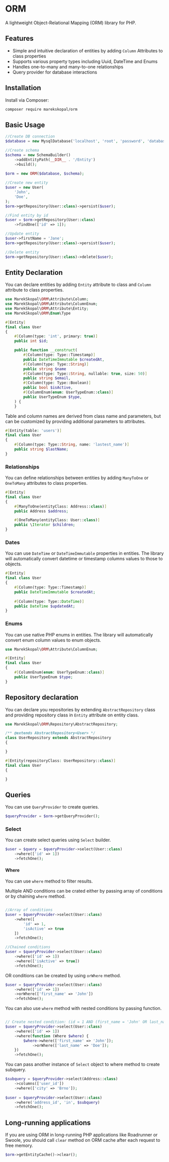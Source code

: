 # ORM

A lightweight Object-Relational Mapping (ORM) library for PHP.

## Features

- Simple and intuitive declaration of entities by adding `Column` Attributes to class properties
- Supports various property types including Uuid, DateTime and Enums
- Handles one-to-many and many-to-one relationships
- Query provider for database interactions

## Installation

Install via Composer:

```bash
composer require marekskopal/orm
```

## Basic Usage
```php
//Create DB connection
$database = new MysqlDatabase('localhost', 'root', 'password', 'database');

//Create schema
$schema = new SchemaBuilder()
    ->addEntityPath(__DIR__ . '/Entity')
    ->build();
    
$orm = new ORM($database, $schema);

//Create new entity
$user = new User(
    'John',
    'Doe',
);
$orm->getRepository(User::class)->persist($user);

//Find entity by id
$user = $orm->getRepository(User::class)
    ->findOne(['id' => 1]);

//Update entity
$user->firstName = 'Jane';
$orm->getRepository(User::class)->persist($user);

//Delete entity
$orm->getRepository(User::class)->delete($user);
```

## Entity Declaration

You can declare entities by adding `Entity` attribute to class and `Column` attribute to class properties.

```php
use MarekSkopal\ORM\Attribute\Column;
use MarekSkopal\ORM\Attribute\ColumnEnum;
use MarekSkopal\ORM\Attribute\Entity;
use MarekSkopal\ORM\Enum\Type

#[Entity]
final class User
{
    #[Column(type: 'int', primary: true)]
    public int $id;

    public function __construct(
        #[Column(type: Type::Timestamp)]
        public DateTimeImmutable $createdAt,
        #[Column(type: Type::String)]
        public string $name
        #[Column(type: Type::String, nullable: true, size: 50)]
        public string $email,
        #[Column(type: Type::Boolean)]
        public bool $isActive,
        #[ColumnEnum(enum: UserTypeEnum::class)]
        public UserTypeEnum $type,
    ) {
    }
```

Table and column names are derived from class name and parameters, but can be customized by providing additional parameters to attributes.

```php
#[Entity(table: 'users')]
final class User
{
    #[Column(type: Type::String, name: 'lastest_name')]
    public string $lastName;
}
```

### Relationships

You can define relationships between entities by adding `ManyToOne` or `OneToMany` attributes to class properties.

```php
#[Entity]
final class User
{
    #[ManyToOne(entityClass: Address::class)]
    public Address $address;

    #[OneToMany(entityClass: User::class)]
    public \Iterator $children;
}
```

### Dates

You can use `DateTime` or `DateTimeImmutable` properties in entities. The library will automatically convert datetime or timestamp columns values to those to objects.

```php
#[Entity]
final class User
{
    #[Column(type: Type::Timestamp)]
    public DateTimeImmutable $createdAt;
    
    #[Column(type: Type::DateTime)]
    public DateTime $updatedAt;
}
```

### Enums

You can use native PHP enums in entities. The library will automatically convert enum column values to enum objects.

```php
use MarekSkopal\ORM\Attribute\ColumnEnum;

#[Entity]
final class User
{
    #[ColumnEnum(enum: UserTypeEnum::class)]
    public UserTypeEnum $type;
}
```

## Repository declaration

You can declare you repositories by extending `AbstractRepository` class and providing repository class in `Entity` attribute on entity class.

```php
use MarekSkopal\ORM\Repository\AbstractRepository;

/** @extends AbstractRepository<User> */
class UserRepository extends AbstractRepository
{

}
```

```php
#[Entity(repositoryClass: UserRepository::class)]
final class User
{

}
```

## Queries

You can use `QueryProvider` to create queries.

```php
$queryProvider = $orm->getQueryProvider();
```

### Select

You can create select queries using `Select` builder.

```php
$user = $query = $queryProvider->select(User::class)
    ->where(['id' => 1])
    ->fetchOne();
```

#### Where

You can use `where` method to filter results. 

Multiple AND conditions can be crated either by passing array of conditions or by chaining `where` method.

```php

//Array of conditions
$user = $queryProvider->select(User::class)
    ->where([
        'id' => 1,
        'isActive' => true
    ])
    ->fetchOne();

//Chained conditions
$user = $queryProvider->select(User::class)
    ->where(['id' => 1])
    ->where(['isActive' => true])
    ->fetchOne();
```

OR conditions can be created by using `orWhere` method.

```php
$user = $queryProvider->select(User::class)
    ->where(['id' => 1])
    ->orWhere(['first_name' => 'John'])
    ->fetchOne();
```

You can also use `where` method with nested conditions by passing function.

```php

// Create nested condition: (id = 1 AND (first_name = 'John' OR last_name = 'Doe'))
$user = $queryProvider->select(User::class)
    ->where(['id' => 1])
    ->where(function (Where $where) {
        $where->where(['first_name' => 'John']);
            ->orWhere(['last_name' => 'Doe']);
    })
    ->fetchOne();
 ```   
You can pass another instance of `Select` object to where method to create subquery.

```php
$subquery = $queryProvider->select(Address::class)
    ->columns(['user_id'])
    ->where(['city' => 'Brno']);
    
$user = $queryProvider->select(User::class)
    ->where('address_id', 'in', $subquery)
    ->fetchOne();
```


## Long-running applications

If you are using ORM in long-running PHP applications like Roadrunner or Swoole, you should call `clear` method on ORM cache after each request to free memory.

```php
$orm->getEntityCache()->clear();
```

